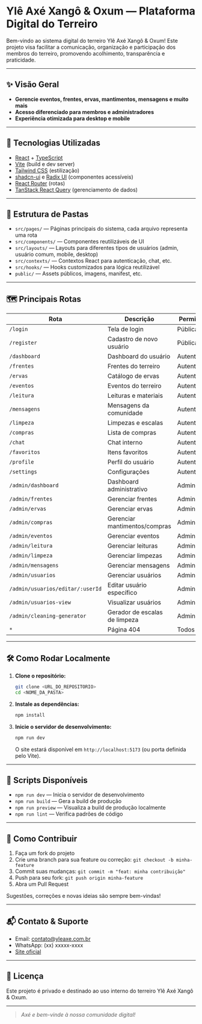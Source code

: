 # Ylê Axé Xangô & Oxum — Plataforma Digital do Terreiro

Bem-vindo ao sistema digital do terreiro Ylê Axé Xangô & Oxum! Este projeto visa facilitar a comunicação, organização e participação dos membros do terreiro, promovendo acolhimento, transparência e praticidade.

---

## ✨ Visão Geral

- **Gerencie eventos, frentes, ervas, mantimentos, mensagens e muito mais**
- **Acesso diferenciado para membros e administradores**
- **Experiência otimizada para desktop e mobile**

---

## 🚀 Tecnologias Utilizadas

- [React](https://react.dev/) + [TypeScript](https://www.typescriptlang.org/)
- [Vite](https://vitejs.dev/) (build e dev server)
- [Tailwind CSS](https://tailwindcss.com/) (estilização)
- [shadcn-ui](https://ui.shadcn.com/) e [Radix UI](https://www.radix-ui.com/) (componentes acessíveis)
- [React Router](https://reactrouter.com/) (rotas)
- [TanStack React Query](https://tanstack.com/query/latest) (gerenciamento de dados)

---

## 📁 Estrutura de Pastas

- `src/pages/` — Páginas principais do sistema, cada arquivo representa uma rota
- `src/components/` — Componentes reutilizáveis de UI
- `src/layouts/` — Layouts para diferentes tipos de usuários (admin, usuário comum, mobile, desktop)
- `src/contexts/` — Contextos React para autenticação, chat, etc.
- `src/hooks/` — Hooks customizados para lógica reutilizável
- `public/` — Assets públicos, imagens, manifest, etc.

---

## 🗺️ Principais Rotas

| Rota                      | Descrição                         | Permissão    |
|---------------------------|-----------------------------------|--------------|
| `/login`                  | Tela de login                     | Pública      |
| `/register`               | Cadastro de novo usuário          | Pública      |
| `/dashboard`              | Dashboard do usuário              | Autenticado  |
| `/frentes`                | Frentes do terreiro               | Autenticado  |
| `/ervas`                  | Catálogo de ervas                 | Autenticado  |
| `/eventos`                | Eventos do terreiro               | Autenticado  |
| `/leitura`                | Leituras e materiais              | Autenticado  |
| `/mensagens`              | Mensagens da comunidade           | Autenticado  |
| `/limpeza`                | Limpezas e escalas                | Autenticado  |
| `/compras`                | Lista de compras                  | Autenticado  |
| `/chat`                   | Chat interno                      | Autenticado  |
| `/favoritos`              | Itens favoritos                   | Autenticado  |
| `/profile`                | Perfil do usuário                 | Autenticado  |
| `/settings`               | Configurações                     | Autenticado  |
| `/admin/dashboard`        | Dashboard administrativo          | Admin        |
| `/admin/frentes`          | Gerenciar frentes                 | Admin        |
| `/admin/ervas`            | Gerenciar ervas                   | Admin        |
| `/admin/compras`          | Gerenciar mantimentos/compras     | Admin        |
| `/admin/eventos`          | Gerenciar eventos                 | Admin        |
| `/admin/leitura`          | Gerenciar leituras                | Admin        |
| `/admin/limpeza`          | Gerenciar limpezas                | Admin        |
| `/admin/mensagens`        | Gerenciar mensagens               | Admin        |
| `/admin/usuarios`         | Gerenciar usuários                | Admin        |
| `/admin/usuarios/editar/:userId` | Editar usuário específico  | Admin        |
| `/admin/usuarios-view`    | Visualizar usuários               | Admin        |
| `/admin/cleaning-generator`| Gerador de escalas de limpeza   | Admin        |
| `*`                       | Página 404                        | Todos        |

---

## 🛠️ Como Rodar Localmente

1. **Clone o repositório:**
   ```sh
   git clone <URL_DO_REPOSITORIO>
   cd <NOME_DA_PASTA>
   ```
2. **Instale as dependências:**
   ```sh
   npm install
   ```
3. **Inicie o servidor de desenvolvimento:**
   ```sh
   npm run dev
   ```
   O site estará disponível em `http://localhost:5173` (ou porta definida pelo Vite).

---

## 📜 Scripts Disponíveis

- `npm run dev` — Inicia o servidor de desenvolvimento
- `npm run build` — Gera a build de produção
- `npm run preview` — Visualiza a build de produção localmente
- `npm run lint` — Verifica padrões de código

---

## 🤝 Como Contribuir

1. Faça um fork do projeto
2. Crie uma branch para sua feature ou correção: `git checkout -b minha-feature`
3. Commit suas mudanças: `git commit -m "feat: minha contribuição"`
4. Push para seu fork: `git push origin minha-feature`
5. Abra um Pull Request

Sugestões, correções e novas ideias são sempre bem-vindas!

---

## 📬 Contato & Suporte

- Email: [contato@yleaxe.com.br](mailto:contato@yleaxe.com.br)
- WhatsApp: (xx) xxxxx-xxxx
- [Site oficial](https://yleaxe.com.br)

---

## 📄 Licença

Este projeto é privado e destinado ao uso interno do terreiro Ylê Axé Xangô & Oxum.

---

> _Axé e bem-vinde à nossa comunidade digital!_
